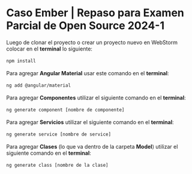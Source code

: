 # Caso Ember | Repaso para Examen Parcial de Open Source 2024-1

Luego de clonar el proyecto o crear un proyecto nuevo en WebStorm colocar en el **terminal** lo siguiente: <br> <br> `npm install` <br><br>
Para agregar **Angular Material** usar este comando en el **terminal**: <br><br> `ng add @angular/material` <br><br>
Para agregar **Componentes** utilizar el siguiente comando en el **terminal**: <br><br>
`ng generate component [nombre de componente]`<br><br>
Para agregar **Servicios** utilizar el siguiente comando en el **terminal**: <br><br>
`ng generate service [nombre de service]`<br><br>
Para agregar **Clases** (lo que va dentro de la carpeta **Model**) utilizar el siguiente comando en el **terminal**: <br><br>
`ng generate class [nombre de la clase]`<br><br>
